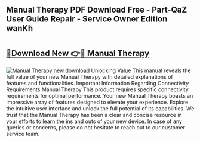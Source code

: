## Manual Therapy PDF Download Free - Part-QaZ User Guide Repair - Service Owner Edition wanKh

# <h2><a href="http://cf25288.oget.top/?id=Manual+Therapy">🔗Download New 👉🔴 Manual Therapy</a></h2>

[![Manual Therapy new download](https://i.imgur.com/5g1atiW.png)](http://cf25288.oget.top/?id=Manual+Therapy)
Unlocking Value This manual reveals the full value of your new Manual Therapy with detailed explanations of features and functionalities. Important Information Regarding Connectivity Requirements Manual Therapy This product requires specific connectivity requirements for optimal performance. Your new Manual Therapy boasts an impressive array of features designed to elevate your experience. Explore the intuitive user interface and unlock the full potential of its capabilities. We trust that the Manual Therapy has been a clear and concise resource in your efforts to learn the ins and outs of your new device. In case of any queries or concerns, please do not hesitate to reach out to our customer service team.
